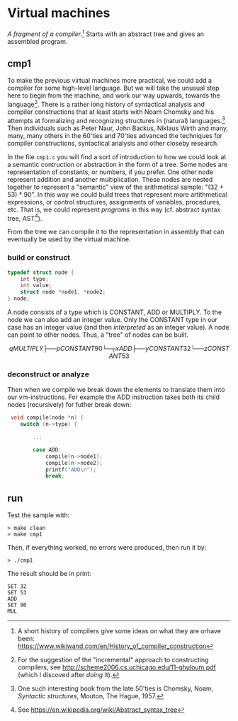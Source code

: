 # Virtual machines

*A fragment of a compiler.*[^1] Starts with an abstract tree and gives an assembled program.

[^1]: A short history of compilers give some ideas on what they are orhave been:
https://www.wikiwand.com/en/History_of_compiler_construction

## cmp1

To make the previous virtual machines more practical, we could add a compiler for some
high-level language. But we will take the unusual step here to begin from the machine,
and work our way upwards, towards the language[^2]. There is a rather long history of
syntactical analysis and compiler constructions that at least starts with Noam Chomsky
and his attempts at formalizing and recognizing structures in (natural) languages.[^3]
Then individuals such as Peter Naur, John Backus, Niklaus Wirth and many, many, many
others in the 60'ties and 70'ties advanced the techniques for compiler
constructions, syntactical analysis and other closeby research.

[^2]: For the suggestion of the "incremental" approach to constructing compilers,
see http://scheme2006.cs.uchicago.edu/11-ghuloum.pdf (which I discoved after *doing* it).
[^3]: One such interesting book from the late 50'ties is Chomsky, Noam,
*Syntactic structures*, Mouton, The Hague, 1957.

In the file `cmp1.c` you will find a sort of introduction to how we could look at a
semantic contruction or abstraction in the form of a tree. Some nodes are representation
of constants, or numbers, if you prefer. One other node represent addition and another
multiplication. These nodes are nested together to represent a "semantic" view of the
arithmetical sample: "(32 + 53) * 90". In this way we could build trees that represent
more artithmetical expressions, or control structures, assignments of variables,
procedures, etc. That is, we could represent *programs* in this way (cf. abstract
syntax tree, AST[^4]).

[^4]: See https://en.wikipedia.org/wiki/Abstract_syntax_tree

From the tree we can compile it to the representation in assembly that can eventually
be used by the virtual machine.

### build or construct

```c
typedef struct node {
    int type;
    int value;
    struct node *node1, *node2;
} node;
```

A node consists of a type which is CONSTANT, ADD or MULTIPLY. To the node we can also
add an integer value. Only the CONSTANT type in our case has an integer value (and then
*interpreted* as an integer value). A node can point to other nodes. Thus, a "tree" of
nodes can be built.

```math
 q MULTIPLY
 ├── p CONSTANT 90
 └─┬ x ADD
   ├── y CONSTANT 32
   └── z CONSTANT 53
```

### deconstruct or analyze

Then when we compile we break down the elements to translate them into our vm-instructions.
For example the ADD instruction takes both its child nodes (recursively) for futher break down:

```c
 void compile(node *n) {
    switch (n->type) {

    	...

        case ADD:
            compile(n->node1);
            compile(n->node2);
            printf("ADD\n"); 
            break;

```

## run

Test the sample with:

```shell
> make clean
> make cmp1
```

Then, if everything worked, no errors were produced, then run it by:

```shell
> ./cmp1
```

The result should be in print:

```assembly
SET 32
SET 53
ADD
SET 90
MUL
```

